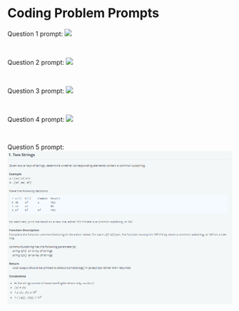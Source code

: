 # Coding Problem Prompts

Question 1 prompt:
![](https://github.com/nguyepe2/Interview-Solutions/blob/015a3b583e2d10cb1fad95bbed09243e2d2d0de4/Question%20Prompts/q1.PNG)

<br>

Question 2 prompt:
![](https://github.com/nguyepe2/Interview-Solutions/blob/015a3b583e2d10cb1fad95bbed09243e2d2d0de4/Question%20Prompts/q2.PNG)

<br>

Question 3 prompt:
![](https://github.com/nguyepe2/Interview-Solutions/blob/015a3b583e2d10cb1fad95bbed09243e2d2d0de4/Question%20Prompts/q3.PNG)

<br> 

Question 4 prompt:
![](https://github.com/nguyepe2/Interview-Solutions/blob/015a3b583e2d10cb1fad95bbed09243e2d2d0de4/Question%20Prompts/q4.PNG)

<br> 

Question 5 prompt:
![](https://github.com/nguyepe2/Coding-Problem-Solutions/blob/57332990bba717efe6b60267fe794be433db02b8/Question%20Prompts/q5.PNG)
